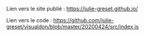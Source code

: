 Lien vers le site publié : https://julie-greset.github.io/

Lien vers le code : https://github.com/julie-greset/visualdon/blob/master/20200424/src/index.js